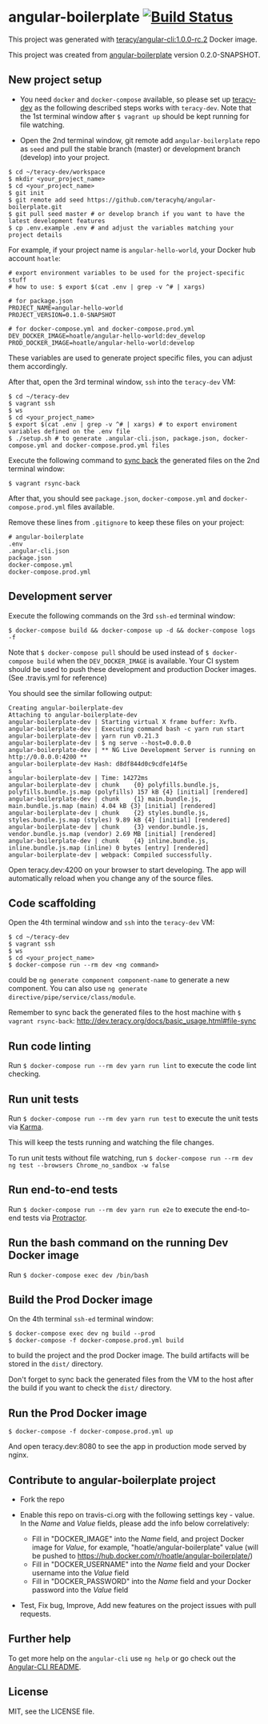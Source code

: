 # angular-boilerplate [![Build Status](https://travis-ci.org/teracyhq/angular-boilerplate.svg?branch=develop)](https://travis-ci.org/teracyhq/angular-boilerplate)

This project was generated with
[teracy/angular-cli:1.0.0-rc.2](https://hub.docker.com/r/teracy/angular-cli/) Docker image.

This project was created from [angular-boilerplate](https://github.com/teracyhq/angular-boilerplate)
version 0.2.0-SNAPSHOT.

## New project setup

- You need `docker` and `docker-compose` available, so please set up
  [teracy-dev](http://dev.teracy.org/docs/develop/getting_started.html) as the following described
  steps works with `teracy-dev`. Note that the 1st terminal window after `$ vagrant up` should be
  kept running for file watching.

- Open the 2nd terminal window, git remote add `angular-boilerplate` repo as `seed` and pull the
  stable branch (master) or development branch (develop) into your project.

```
$ cd ~/teracy-dev/workspace
$ mkdir <your_project_name>
$ cd <your_project_name>
$ git init
$ git remote add seed https://github.com/teracyhq/angular-boilerplate.git
$ git pull seed master # or develop branch if you want to have the latest development features
$ cp .env.example .env # and adjust the variables matching your project details
```

For example, if your project name is `angular-hello-world`, your Docker hub account `hoatle`:

```
# export environment variables to be used for the project-specific stuff
# how to use: $ export $(cat .env | grep -v ^# | xargs)

# for package.json
PROJECT_NAME=angular-hello-world
PROJECT_VERSION=0.1.0-SNAPSHOT

# for docker-compose.yml and docker-compose.prod.yml
DEV_DOCKER_IMAGE=hoatle/angular-hello-world:dev_develop
PROD_DOCKER_IMAGE=hoatle/angular-hello-world:develop
```

These variables are used to generate project specific files, you can adjust them accordingly.


After that, open the 3rd terminal window, `ssh` into the `teracy-dev` VM:

```
$ cd ~/teracy-dev
$ vagrant ssh
$ ws
$ cd <your_project_name>
$ export $(cat .env | grep -v ^# | xargs) # to export enviroment variables defined on the .env file
$ ./setup.sh # to generate .angular-cli.json, package.json, docker-compose.yml and docker-compose.prod.yml files
```

Execute the following command to
[sync back](http://dev.teracy.org/docs/develop/basic_usage.html#file-sync) the generated files on
the 2nd terminal window:

```
$ vagrant rsync-back
```

After that, you should see `package.json`, `docker-compose.yml` and `docker-compose.prod.yml` files
available.

Remove these lines from `.gitignore` to keep these files on your project:

```
# angular-boilerplate
.env
.angular-cli.json
package.json
docker-compose.yml
docker-compose.prod.yml
```

## Development server

Execute the following commands on the 3rd `ssh-ed` terminal window:

```
$ docker-compose build && docker-compose up -d && docker-compose logs -f
```

Note that `$ docker-compose pull` should be used instead of `$ docker-compose build` when the
`DEV_DOCKER_IMAGE` is available. Your CI system should be used to push these development and production
Docker images. (See .travis.yml for reference)

You should see the similar following output:

```
Creating angular-boilerplate-dev
Attaching to angular-boilerplate-dev
angular-boilerplate-dev | Starting virtual X frame buffer: Xvfb.
angular-boilerplate-dev | Executing command bash -c yarn run start
angular-boilerplate-dev | yarn run v0.21.3
angular-boilerplate-dev | $ ng serve --host=0.0.0.0 
angular-boilerplate-dev | ** NG Live Development Server is running on http://0.0.0.0:4200 **
angular-boilerplate-dev Hash: d8df844d0c9cdfe14f5e                                                               s
angular-boilerplate-dev | Time: 14272ms
angular-boilerplate-dev | chunk    {0} polyfills.bundle.js, polyfills.bundle.js.map (polyfills) 157 kB {4} [initial] [rendered]
angular-boilerplate-dev | chunk    {1} main.bundle.js, main.bundle.js.map (main) 4.04 kB {3} [initial] [rendered]
angular-boilerplate-dev | chunk    {2} styles.bundle.js, styles.bundle.js.map (styles) 9.89 kB {4} [initial] [rendered]
angular-boilerplate-dev | chunk    {3} vendor.bundle.js, vendor.bundle.js.map (vendor) 2.69 MB [initial] [rendered]
angular-boilerplate-dev | chunk    {4} inline.bundle.js, inline.bundle.js.map (inline) 0 bytes [entry] [rendered]
angular-boilerplate-dev | webpack: Compiled successfully.
```

Open teracy.dev:4200 on your browser to start developing. The app will automatically reload
when you change any of the source files.


## Code scaffolding

Open the 4th terminal window and `ssh` into the `teracy-dev` VM:

```
$ cd ~/teracy-dev
$ vagrant ssh
$ ws
$ cd <your_project_name>
$ docker-compose run --rm dev <ng command>
```

<ng command> could be `ng generate component component-name` to generate a new component. You can
also use `ng generate directive/pipe/service/class/module`.

Remember to sync back the generated files to the host machine with `$ vagrant rsync-back`:
http://dev.teracy.org/docs/basic_usage.html#file-sync

## Run code linting

Run `$ docker-compose run --rm dev yarn run lint` to execute the code lint checking.

## Run unit tests

Run `$ docker-compose run --rm dev yarn run test` to execute the unit tests via [Karma](https://karma-runner.github.io).

This will keep the tests running and watching the file changes.

To run unit tests without file watching, run `$ docker-compose run --rm dev ng test --browsers Chrome_no_sandbox -w false`

## Run end-to-end tests

Run `$ docker-compose run --rm dev yarn run e2e` to execute the end-to-end tests via [Protractor](http://www.protractortest.org/).

## Run the bash command on the running Dev Docker image

Run `$ docker-compose exec dev /bin/bash`


## Build the Prod Docker image

On the 4th terminal `ssh-ed` terminal window:

```
$ docker-compose exec dev ng build --prod
$ docker-compose -f docker-compose.prod.yml build
```

to build the project and the prod Docker image. The build artifacts will be stored in the `dist/`
directory.

Don't forget to sync back the generated files from the VM to the host after the build if you want
to check the `dist/` directory.

## Run the Prod Docker image

```
$ docker-compose -f docker-compose.prod.yml up
```

And open teracy.dev:8080 to see the app in production mode served by nginx.


## Contribute to angular-boilerplate project

- Fork the repo

- Enable this repo on travis-ci.org with the following settings key - value.
  In the *Name* and *Value* fields, please add the info below correlatively: 
  + Fill in "DOCKER_IMAGE" into the *Name* field, and project Docker image for *Value*, for example, "hoatle/angular-boilerplate" value (will be pushed to https://hub.docker.com/r/hoatle/angular-boilerplate/)
  + Fill in "DOCKER_USERNAME" into the *Name* field and your Docker username into the *Value* field
  + Fill in "DOCKER_PASSWORD" into the *Name* field and your Docker password into the *Value* field

- Test, Fix bug, Improve, Add new features on the project issues with pull requests.

## Further help

To get more help on the `angular-cli` use `ng help` or go check out the
[Angular-CLI README](https://github.com/angular/angular-cli/blob/master/README.md).

## License

MIT, see the LICENSE file.
